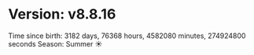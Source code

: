 # Version: v8.8.16
Time since birth: 3182 days, 76368 hours, 4582080 minutes, 274924800 seconds
Season: Summer ☀️
